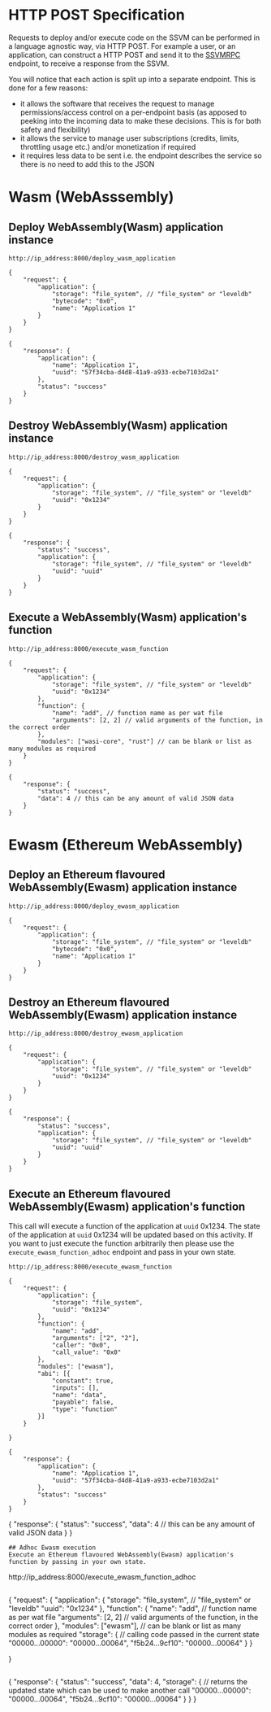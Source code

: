 # HTTP POST Specification

Requests to deploy and/or execute code on the SSVM can be performed in a language agnostic way, via HTTP POST. For example a user, or an application, can construct a HTTP POST and send it to the [SSVMRPC](https://github.com/second-state/SSVMRPC) endpoint, to receive a response from the SSVM.

You will notice that each action is split up into a separate endpoint. This is done for a few reasons:
- it allows the software that receives the request to manage permissions/access control on a per-endpoint basis (as apposed to peeking into the incoming data to make these decisions. This is for both safety and flexibility)
- it allows the service to manage user subscriptions (credits, limits, throttling usage etc.) and/or monetization if required
- it requires less data to be sent i.e. the endpoint describes the service so there is no need to add this to the JSON

# Wasm (WebAsssembly)

## Deploy WebAssembly(Wasm) application instance

```
http://ip_address:8000/deploy_wasm_application
```

```
{
	"request": {
		"application": {
			"storage": "file_system", // "file_system" or "leveldb"
			"bytecode": "0x0",
			"name": "Application 1"
		}
	}
}
```
```
{
    "response": {
        "application": {
            "name": "Application 1",
            "uuid": "57f34cba-d4d8-41a9-a933-ecbe7103d2a1"
        },
        "status": "success"
    }
}
```
## Destroy WebAssembly(Wasm) application instance

```
http://ip_address:8000/destroy_wasm_application
```

```
{
	"request": {
		"application": {
			"storage": "file_system", // "file_system" or "leveldb"
			"uuid": "0x1234"
		}
	}
}
```
```
{
	"response": {
		"status": "success",
		"application": {
			"storage": "file_system", // "file_system" or "leveldb"
			"uuid": "uuid"
		}
	}
}
```
## Execute a WebAssembly(Wasm) application's function

```
http://ip_address:8000/execute_wasm_function
```

```
{
	"request": {
		"application": {
			"storage": "file_system", // "file_system" or "leveldb"
			"uuid": "0x1234"
		},
		"function": {
			"name": "add", // function name as per wat file 
			"arguments": [2, 2] // valid arguments of the function, in the correct order
		},
		"modules": ["wasi-core", "rust"] // can be blank or list as many modules as required
	}
}
```
```
{
	"response": {
		"status": "success",
		"data": 4 // this can be any amount of valid JSON data
	}
}
```
# Ewasm (Ethereum WebAssembly)
## Deploy an Ethereum flavoured WebAssembly(Ewasm) application instance

```
http://ip_address:8000/deploy_ewasm_application
```

```
{
	"request": {
		"application": {
			"storage": "file_system", // "file_system" or "leveldb"
			"bytecode": "0x0",
			"name": "Application 1"
		}
	}
}
```

## Destroy an Ethereum flavoured WebAssembly(Ewasm) application instance

```
http://ip_address:8000/destroy_ewasm_application
```

```
{
	"request": {
		"application": {
			"storage": "file_system", // "file_system" or "leveldb"
			"uuid": "0x1234"
		}
	}
}
```
```
{
	"response": {
		"status": "success",
		"application": {
			"storage": "file_system", // "file_system" or "leveldb"
			"uuid": "uuid"
		}
	}
}
```
## Execute an Ethereum flavoured WebAssembly(Ewasm) application's function
This call will execute a function of the application at `uuid` 0x1234. The state of the application at `uuid` 0x1234 will be updated based on this activity. If you want to just execute the function arbitrarily then please use the `execute_ewasm_function_adhoc` endpoint and pass in your own state.
```
http://ip_address:8000/execute_ewasm_function
```

```
{
	"request": {
		"application": {
			"storage": "file_system",
			"uuid": "0x1234"
		},
		"function": {
			"name": "add",
			"arguments": ["2", "2"],
			"caller": "0x0",
			"call_value": "0x0"
		},
		"modules": ["ewasm"],
		"abi": [{
			"constant": true,
			"inputs": [],
			"name": "data",
			"payable": false,
			"type": "function"
		}]
	}

}
```
```
{
    "response": {
        "application": {
            "name": "Application 1",
            "uuid": "57f34cba-d4d8-41a9-a933-ecbe7103d2a1"
        },
        "status": "success"
    }
}
```
{
	"response": {
		"status": "success",
		"data": 4 // this can be any amount of valid JSON data
	}
}
```
## Adhoc Ewasm execution
Execute an Ethereum flavoured WebAssembly(Ewasm) application's function by passing in your own state.

```
http://ip_address:8000/execute_ewasm_function_adhoc
```

```
{
	"request": {
		"application": {
			"storage": "file_system", // "file_system" or "leveldb"
			"uuid": "0x1234"
		},
		"function": {
			"name": "add", // function name as per wat file 
			"arguments": [2, 2] // valid arguments of the function, in the correct order
		},
		"modules": ["ewasm"], // can be blank or list as many modules as required
		"storage": {          // calling code passed in the current state
			"00000...00000": "00000...00064",
			"f5b24...9cf10": "00000...00064"
		}
	}

}
```
```
{
	"response": {
		"status": "success",
		"data": 4,
		"storage": {          // returns the updated state which can be used to make another call
			"00000...00000": "00000...00064",
			"f5b24...9cf10": "00000...00064"
		}
	}
}
```


